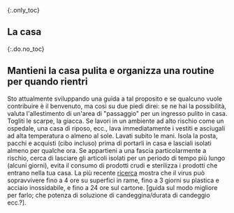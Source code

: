 {:.only_toc}
## La casa

{:.do.no_toc}
## Mantieni la casa pulita e organizza una routine per quando rientri

Sto attualmente sviluppando una guida a tal proposito e se qualcuno vuole contribuire è il benvenuto, ma così su due piedi direi: se ne hai la possibilità, valuta l'allestimento di un'area di "passaggio" per un ingresso pulito in casa. Togliti le scarpe, la giacca. Se lavori in un ambiente ad alto rischio come un ospedale, una casa di riposo, ecc., lava immediatamente i vestiti e asciugali ad alta temperatura o almeno al sole. Lavati subito le mani. Isola la posta, pacchi e acquisti (cibo incluso) prima di portarli in casa e lasciali isolati almeno per qualche ora. Se appartieni a una fascia particolarmente a rischio, cerca di lasciare gli articoli isolati per un periodo di tempo più lungo (alcuni giorni), evita il consumo di prodotti crudi e sterilizza i prodotti che entrano nella tua casa.
La più recente [ricerca](https://www.medrxiv.org/content/10.1101/2020.03.09.20033217v1.full.pdf) mostra che il virus può sopravvivere fino a 4 ore su superfici in rame, fino a 3 giorni su plastica e acciaio inossidabile, e fino a 24 ore sul cartone.
\[guida sul modo migliore per farlo; che potenza di soluzione di candeggina/durata di candeggio ecc.?\].
